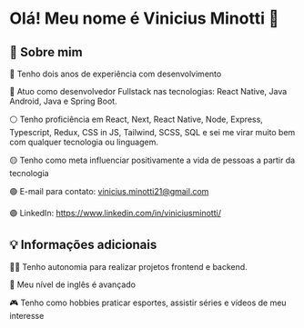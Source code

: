 # Olá! Meu nome é Vinicius Minotti 👋

## 🚀 Sobre mim

🔴 Tenho dois anos de experiência com desenvolvimento

🔵 Atuo como desenvolvedor Fullstack nas tecnologias: React Native, Java Android, Java e Spring Boot.

⚪ Tenho proficiência em React, Next, React Native, Node, Express, Typescript, Redux, CSS in JS, Tailwind, SCSS, SQL e sei me virar muito bem com qualquer tecnologia ou linguagem. 

🟡 Tenho como meta influenciar positivamente a vida de pessoas a partir da tecnologia

🟢 E-mail para contato: vinicius.minotti21@gmail.com

🟣 LinkedIn: https://www.linkedin.com/in/viniciusminotti/

## 💡 Informações adicionais

👩‍💻 Tenho autonomia para realizar projetos frontend e backend. 

💬 Meu nível de inglês é avançado

🎮 Tenho como hobbies praticar esportes, assistir séries e vídeos de meu interesse
